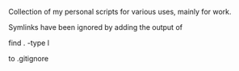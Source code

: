 Collection of my personal scripts for various uses,
mainly for work.

Symlinks have been ignored by adding the output of

find . -type l

to .gitignore
